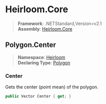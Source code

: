 # Heirloom.Core

> **Framework**: .NETStandard,Version=v2.1  
> **Assembly**: [Heirloom.Core][0]  

## Polygon.Center

> **Namespace**: [Heirloom][0]  
> **Declaring Type**: [Polygon][1]  

### Center

Gets the center (point mean) of the polygon.

```cs
public Vector Center { get; }
```

[0]: ../../../Heirloom.Core.md
[1]: ../Polygon.md

